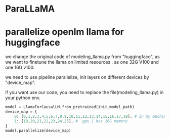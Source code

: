 # ParaLLaMA
# parallelize openlm llama for huggingface

we change the original code of modeling_llama.py from "huggingface", as we want to finetune the llama on limited resources
, as one 32G V100 and one 16G v100.

we need to use pipeline parallelize, init layers on different devices by "device_map".

if you want use our code, you need to replace the file(modeling_llama.py) in your python env.

```python
model = LlamaForCausalLM.from_pretrained(init_model_path)
device_map = {
    0: [0,1,2,3,4,5,6,7,8,9,10,11,12,13,14,15,16,17,18], # in my machine, gpu 0 has 32G memory
    1: [19,20,21,22,23,24,25], #  gpu 1 has 16G memory
}
model.parallelize(device_map)
```


